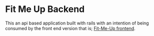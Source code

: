 # Fit Me Up Backend
This an api based application built with rails with an intention of being consumed by the front end version that is; [Fit-Me-Up frontend](https://github.com/killy10o10/FitMeUp).

